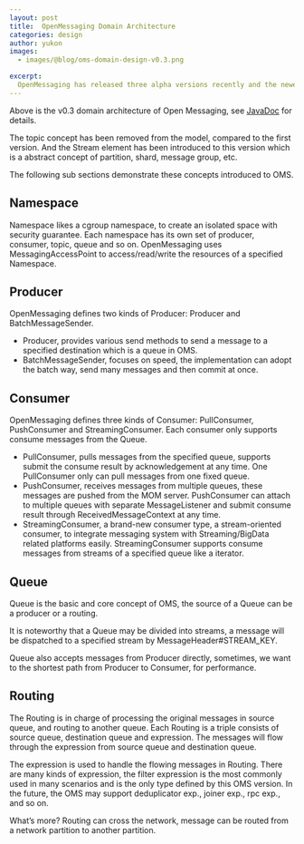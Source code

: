 ```yaml
---
layout: post
title:  OpenMessaging Domain Architecture
categories: design
author: yukon
images:
  - images/@blog/oms-domain-design-v0.3.png

excerpt:
  OpenMessaging has released three alpha versions recently and the newest version is 0.2.0-alpha, the domain architecture has a great evolution beyond the first release.
---
```


Above is the v0.3 domain architecture of Open Messaging, see [JavaDoc](/openmessaging-java) for details.

The topic concept has been removed from the model, compared to the first version. And the Stream element has been introduced to this version which is a abstract concept of partition, shard, message group, etc.

The following sub sections demonstrate these concepts introduced to OMS.

## Namespace

Namespace likes a cgroup namespace, to create an isolated space with security guarantee. Each namespace has its own set of producer, consumer, topic, queue and so on. OpenMessaging uses MessagingAccessPoint to access/read/write the resources of a specified Namespace.

## Producer

OpenMessaging defines two kinds of Producer: Producer and BatchMessageSender.

* Producer, provides various send methods to send a message to a specified destination which is a queue in OMS. 
* BatchMessageSender, focuses on speed, the implementation can adopt the batch way, send many messages and then commit at once.

## Consumer

OpenMessaging defines three kinds of Consumer: PullConsumer, PushConsumer and StreamingConsumer. Each consumer only supports consume messages from the Queue.

* PullConsumer, pulls messages from the specified queue, supports submit the consume result by acknowledgement at any time. One PullConsumer only can pull messages from one fixed queue.
* PushConsumer, receives messages from multiple queues, these messages are pushed from the MOM server. PushConsumer can attach to multiple queues with separate MessageListener and submit consume result through ReceivedMessageContext at any time.
* StreamingConsumer, a brand-new consumer type, a stream-oriented consumer, to integrate messaging system with Streaming/BigData related platforms easily. StreamingConsumer supports consume messages from streams of a specified queue like a iterator.

## Queue

Queue is the basic and core concept of OMS, the source of a Queue can be a producer or a routing.

It is noteworthy that a Queue may be divided into streams, a message will be dispatched to a specified stream by MessageHeader#STREAM_KEY. 

Queue also accepts messages from Producer directly, sometimes, we want to the shortest path from Producer to Consumer, for performance.

## Routing

The Routing is in charge of processing the original messages in source queue, and routing to another queue. Each Routing is a triple consists of source queue, destination queue and expression. The messages will flow through the expression from source queue and destination queue.

The expression is used to handle the flowing messages in Routing. There are many kinds of expression, the filter expression is the most commonly used in many scenarios and is the only type defined by this OMS version. In the future, the OMS may support deduplicator exp., joiner exp., rpc exp., and so on.

What’s more? Routing can cross the network, message can be routed from a network partition to another partition.
